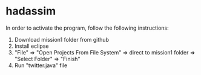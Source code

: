 # hadassim

In order to activate the program, follow the following instructions:

1. Download mission1 folder from github
2. Install eclipse
3. "File" => "Open Projects From File System" => direct to mission1 folder => "Select Folder" => "Finish"
4. Run "twitter.java" file

